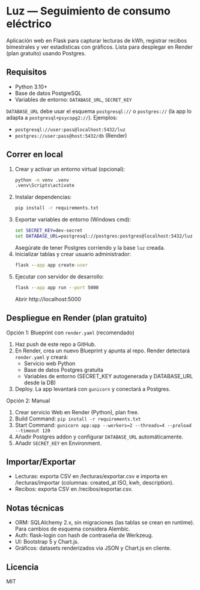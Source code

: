 # Luz — Seguimiento de consumo eléctrico

Aplicación web en Flask para capturar lecturas de kWh, registrar recibos bimestrales y ver estadísticas con gráficos. Lista para desplegar en Render (plan gratuito) usando Postgres.

## Requisitos
- Python 3.10+
- Base de datos PostgreSQL
- Variables de entorno: `DATABASE_URL`, `SECRET_KEY`

`DATABASE_URL` debe usar el esquema `postgresql://` o `postgres://` (la app lo adapta a `postgresql+psycopg2://`). Ejemplos:
- `postgresql://user:pass@localhost:5432/luz`
- `postgres://user:pass@host:5432/db` (Render)

## Correr en local
1. Crear y activar un entorno virtual (opcional):
   ```cmd
   python -m venv .venv
   .venv\Scripts\activate
   ```
2. Instalar dependencias:
   ```cmd
   pip install -r requirements.txt
   ```
3. Exportar variables de entorno (Windows cmd):
   ```cmd
   set SECRET_KEY=dev-secret
   set DATABASE_URL=postgresql://postgres:postgres@localhost:5432/luz
   ```
   Asegúrate de tener Postgres corriendo y la base `luz` creada.
4. Inicializar tablas y crear usuario administrador:
   ```cmd
   flask --app app create-user
   ```
5. Ejecutar con servidor de desarrollo:
   ```cmd
   flask --app app run --port 5000
   ```
   Abrir http://localhost:5000

## Despliegue en Render (plan gratuito)
Opción 1: Blueprint con `render.yaml` (recomendado)
1. Haz push de este repo a GitHub.
2. En Render, crea un nuevo Blueprint y apunta al repo. Render detectará `render.yaml` y creará:
   - Servicio web Python
   - Base de datos Postgres gratuita
   - Variables de entorno (SECRET_KEY autogenerada y DATABASE_URL desde la DB)
3. Deploy. La app levantará con `gunicorn` y conectará a Postgres.

Opción 2: Manual
1. Crear servicio Web en Render (Python), plan free.
2. Build Command: `pip install -r requirements.txt`
3. Start Command: `gunicorn app:app --workers=2 --threads=4 --preload --timeout 120`
4. Añadir Postgres addon y configurar `DATABASE_URL` automáticamente.
5. Añadir `SECRET_KEY` en Environment.

## Importar/Exportar
- Lecturas: exporta CSV en /lecturas/exportar.csv e importa en /lecturas/importar (columnas: created_at ISO, kwh, description).
- Recibos: exporta CSV en /recibos/exportar.csv.

## Notas técnicas
- ORM: SQLAlchemy 2.x, sin migraciones (las tablas se crean en runtime). Para cambios de esquema considera Alembic.
- Auth: flask-login con hash de contraseña de Werkzeug.
- UI: Bootstrap 5 y Chart.js.
- Gráficos: datasets renderizados via JSON y Chart.js en cliente.

## Licencia
MIT
